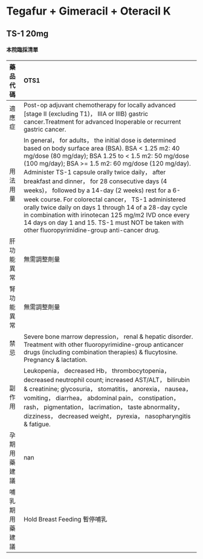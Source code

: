 # Tegafur + Gimeracil + Oteracil K

## TS-1 20mg

#### 本院臨採清單

| 藥品代碼       | OTS1                                                                                                                                                                                                                                                                                                                                                                                                                                                                                                                                                                                                                                                            |
|:---------------|:----------------------------------------------------------------------------------------------------------------------------------------------------------------------------------------------------------------------------------------------------------------------------------------------------------------------------------------------------------------------------------------------------------------------------------------------------------------------------------------------------------------------------------------------------------------------------------------------------------------------------------------------------------------|
| 適應症         | Post-op adjuvant chemotherapy for locally advanced [stage II (excluding T1)， IIIA or IIIB) gastric cancer.Treatment for advanced Inoperable or recurrent gastric cancer.                                                                                                                                                                                                                                                                                                                                                                                                                                                                                       |
| 用法用量       | In general， for adults， the initial dose is determined based on body surface area (BSA). BSA < 1.25 m2: 40 mg/dose (80 mg/day); BSA 1.25 to < 1.5 m2: 50 mg/dose (100 mg/day); BSA >= 1.5 m2: 60 mg/dose (120 mg/day). Administer TS-1 capsule orally twice daily， after breakfast and dinner， for 28 consecutive days (4 weeks)， followed by a 14-day (2 weeks) rest for a 6-week course. For colorectal cancer， TS-1 administered orally twice daily on days 1 through 14 of a 28-day cycle in combination with irinotecan 125 mg/m2 IVD once every 14 days on day 1 and 15. TS-1 must NOT be taken with other fluoropyrimidine-group anti-cancer drug. |
| 肝功能異常     | 無需調整劑量                                                                                                                                                                                                                                                                                                                                                                                                                                                                                                                                                                                                                                                    |
| 腎功能異常     | 無需調整劑量                                                                                                                                                                                                                                                                                                                                                                                                                                                                                                                                                                                                                                                    |
| 禁忌           | Severe bone marrow depression， renal & hepatic disorder. Treatment with other fluoropyrimidine-group anticancer drugs (including combination therapies) & flucytosine. Pregnancy & lactation.                                                                                                                                                                                                                                                                                                                                                                                                                                                                  |
| 副作用         | Leukopenia， decreased Hb， thrombocytopenia， decreased neutrophil count; increased AST/ALT， bilirubin & creatinine; glycosuria， stomatitis， anorexia， nausea， vomiting， diarrhea， abdominal pain， constipation， rash， pigmentation， lacrimation， taste abnormality， dizziness， decreased weight， pyrexia， nasopharyngitis & fatigue.                                                                                                                                                                                                                                                                                                          |
| 孕期用藥建議   | nan                                                                                                                                                                                                                                                                                                                                                                                                                                                                                                                                                                                                                                                             |
| 哺乳期用藥建議 | Hold Breast Feeding 暫停哺乳                                                                                                                                                                                                                                                                                                                                                                                                                                                                                                                                                                                                                                    |

